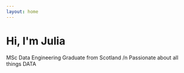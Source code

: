 ```yaml
---
layout: home
---
```

# Hi, I'm Julia

MSc Data Engineering Graduate from Scotland
/n Passionate about all things DATA



